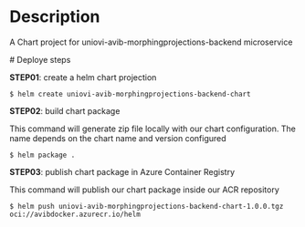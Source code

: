 # Description

A Chart project for uniovi-avib-morphingprojections-backend microservice

# Deploye steps

**STEP01**: create a helm chart projection

```
$ helm create uniovi-avib-morphingprojections-backend-chart
```

**STEP02**: build chart package

This command will generate zip file locally with our chart configuration. The name depends on the  chart name and version configured

```
$ helm package .
```

**STEP03**: publish chart package in Azure Container Registry

This command will publish our chart package inside our ACR repository

```
$ helm push uniovi-avib-morphingprojections-backend-chart-1.0.0.tgz oci://avibdocker.azurecr.io/helm
```
